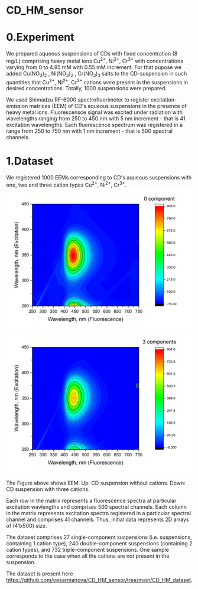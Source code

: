 # CD_HM_sensor

# 0.Experiment

We prepared aqueous suspensions of CDs with fixed concentration (8 mg/L) comprising heavy metal ions Cu<sup>2+</sup>, Ni<sup>2+</sup>, Cr<sup>3+</sup> with concentrations varying from 0 to 4.95 mM with 0.55 mM increment. For that pupose we added Cu(NO<sub>3</sub>)<sub>2</sub> , Ni(NO<sub>3</sub>)<sub>2</sub> , Cr(NO<sub>3</sub>)<sub>3</sub> salts to the CD-suspension in such quantities that Cu<sup>2+</sup>, Ni<sup>2+</sup>, Cr<sup>3+</sup> cations were present in the suspensions in desired concentrations.
Totally, 1000 suspensions were prepared.

We used Shimadzu RF-6000 spectrofluorimeter to register excitation-emission matrices (EEM) of CD's aqueous suspensions in the presence of heavy metal ions. Fluorescensce signal was excited under radiation with wavelengths ranging from 250 to 450 nm with 5 nm increment - that is 41 excitation wavelengths. Each fluorescence spectrum was registered in a range from 250 to 750 nm with 1 nm increment - that is 500 spectral channels.

# 1.Dataset

We registered 1000 EEMs corresponding to CD's aqueous suspensions with one, two and three cation types Cu<sup>2+</sup>, Ni<sup>2+</sup>, Cr<sup>3+</sup>.
![plot](https://github.com/oesarmanova/CD_HM_sensor/blob/main/sample_1.png)
![plot](https://github.com/oesarmanova/CD_HM_sensor/blob/main/sample_3_comp.png)

The Figure above shows EEM. Up: CD suspension without cations. Down: CD suspension with three cations.

Each row in the matrix represents a fluorescence spectra at particular excitation wavlengths and comprises 500 spectral channels. Each column in the matrix represents excitation spectra registered in a particular spectral channel and comprises 41 channels. Thus, initial data represents 2D arrays of (41x500) size.

The dataset comprises 27 single-component suspensions (i.e. suspensions, containing 1 cation type), 240 double-component suspensions (containing 2 cation types), and 732 triple-component suspensions. One sample corresponds to the case when all the cations are not present in the suspension.

The dataset is present here https://github.com/oesarmanova/CD_HM_sensor/tree/main/CD_HM_dataset.
